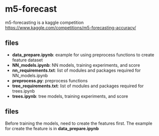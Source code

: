 # m5-forecast
m5-forecasting is a kaggle competition https://www.kaggle.com/competitions/m5-forecasting-accuracy/

## files
* **data_prepare.ipynb**: example for using preprocess functions to create feature dataset
* **NN_models.ipynb**: NN models, training experiments, and score
* **nn_requirements.txt**: list of modules and packages required for NN_models.ipynb 
* **preprocess.py**: preprocess functions
* **tree_requirements.txt**: list of modules and packages required for trees.ipynb 
* **trees.ipynb**: tree models, training experiments, and score

## files
Before training the models, need to create the features first. The example for create the feature is in **data_prepare.ipynb**